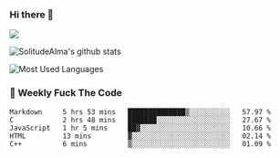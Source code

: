 ### Hi there 👋
<p>
  <a href="https://count.getloli.com/"><img src="https://count.getloli.com/get/@:solitudealma"></a>
</p>

![SolitudeAlma's github stats](https://github-readme-stats.vercel.app/api?username=solitudealma&show_icons=true&theme=radical)

![Most Used Languages](https://github-readme-stats.vercel.app/api/top-langs/?username=solitudealma&layout=compact&hide_border=true&theme=dark)
<!-- ![visitors](https://visitor-badge.glitch.me/badge?page_id=solitudealma.solitudealma.id) -->


### :dart: Weekly Fuck The Code

<!--START_SECTION:waka-->
```text
Markdown     5 hrs 53 mins   ██████████████▒░░░░░░░░░░   57.97 % 
C            2 hrs 48 mins   ███████░░░░░░░░░░░░░░░░░░   27.67 % 
JavaScript   1 hr 5 mins     ██▓░░░░░░░░░░░░░░░░░░░░░░   10.66 % 
HTML         13 mins         ▓░░░░░░░░░░░░░░░░░░░░░░░░   02.14 % 
C++          6 mins          ▒░░░░░░░░░░░░░░░░░░░░░░░░   01.09 % 
```
<!--END_SECTION:waka-->
